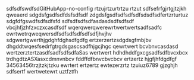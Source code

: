 sdfsdfswdfsdGitHubApp-no-config
rtzujrtzurtrtzu
rtzut
sdfsefrfgjrtgjtzjkh
qweaerd
sdgdsfgsdfsdfdsfsdfsdf
zdgdsfgsdfsdfsdfsdfsdsdfsdfertzrturtuz
sdgfdfgswdfsdfsdfsfd
sdfsdfsdfsdfasdasdsdfsdfsdf
vbcjhfjzhfzxczxcasdfsdf
wqerqwerqwerewrtwertwertsadfsadfc
ewrtwetrqweqwersdfsdfsdfsdfsdfsdfjhvjhv
sdgwertgwerthjgdghfdghsdfgdfg
ertzerzertzsdgdsgfmbjbv
dhgddtwqesfsedrfgtrgdsgascsadfhjgcjhgc
qewrtwert bcvbnvcasdasd
wertzerztertzasdfsadfsdfsdfaSas
wertwert
hdhdhddfgxcgsadfsdfbvcxbcx
trdhgdtzASXasxcdmnvnbcv
fddffdfbnvcbvcbcv
ertzertz
hjgfjhfdgdfgf
34563456trzjtzkjtzku
ewrtert
ertzertz
ewtezerzrtz
tzuiuz6789
gjzghjh
sdfsertf
wertwetewrt
uztfztfh
